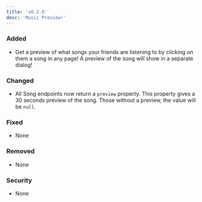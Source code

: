 ```yaml
---
title: 'v0.2.0'
desc: 'Music Preview!'
---
```


### Added

-   Get a preview of what songs your friends are listening to by clicking on them a song in any page! A preview of the song will show in a separate dialog!

### Changed

-   All Song endpoints now return a `preview` property. This property gives a 30 seconds preview of the song. Those without a preview, the value will be `null`.

### Fixed

-   None

### Removed

-   None

### Security

-   None
